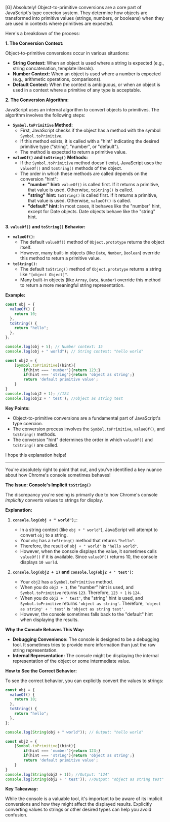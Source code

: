 [G] Absolutely! Object-to-primitive conversions are a core part of JavaScript's type coercion system. They determine how objects are transformed into primitive values (strings, numbers, or booleans) when they are used in contexts where primitives are expected.

Here's a breakdown of the process:

**1. The Conversion Context:**

Object-to-primitive conversions occur in various situations:

* **String Context:** When an object is used where a string is expected (e.g., string concatenation, template literals).
* **Number Context:** When an object is used where a number is expected (e.g., arithmetic operations, comparisons).
* **Default Context:** When the context is ambiguous, or when an object is used in a context where a primitive of any type is acceptable.

**2. The Conversion Algorithm:**

JavaScript uses an internal algorithm to convert objects to primitives. The algorithm involves the following steps:

* **`Symbol.toPrimitive` Method:**
    * First, JavaScript checks if the object has a method with the symbol `Symbol.toPrimitive`.
    * If this method exists, it is called with a "hint" indicating the desired primitive type ("string", "number", or "default").
    * The method is expected to return a primitive value.
* **`valueOf()` and `toString()` Methods:**
    * If the `Symbol.toPrimitive` method doesn't exist, JavaScript uses the `valueOf()` and `toString()` methods of the object.
    * The order in which these methods are called depends on the conversion "hint":
        * **"number" hint:** `valueOf()` is called first. If it returns a primitive, that value is used. Otherwise, `toString()` is called.
        * **"string" hint:** `toString()` is called first. If it returns a primitive, that value is used. Otherwise, `valueOf()` is called.
        * **"default" hint:** In most cases, it behaves like the "number" hint, except for Date objects. Date objects behave like the "string" hint.

**3. `valueOf()` and `toString()` Behavior:**

* **`valueOf()`:**
    * The default `valueOf()` method of `Object.prototype` returns the object itself.
    * However, many built-in objects (like `Date`, `Number`, `Boolean`) override this method to return a primitive value.
* **`toString()`:**
    * The default `toString()` method of `Object.prototype` returns a string like `"[object Object]"`.
    * Many built-in objects (like `Array`, `Date`, `Number`) override this method to return a more meaningful string representation.

**Example:**

```javascript
const obj = {
  valueOf() {
    return 10;
  },
  toString() {
    return "hello";
  },
};

console.log(obj + 5); // Number context: 15
console.log(obj + " world"); // String context: "hello world"

const obj2 = {
    [Symbol.toPrimitive](hint){
        if(hint === 'number'){return 123;}
        if(hint === 'string'){return 'object as string';}
        return 'default primitive value';
    }
}
console.log(obj2 + 1); //124
console.log(obj2 + ' test'); //object as string test
```

**Key Points:**

* Object-to-primitive conversions are a fundamental part of JavaScript's type coercion.
* The conversion process involves the `Symbol.toPrimitive`, `valueOf()`, and `toString()` methods.
* The conversion "hint" determines the order in which `valueOf()` and `toString()` are called.

I hope this explanation helps!

---

You're absolutely right to point that out, and you've identified a key nuance about how Chrome's console sometimes behaves!

**The Issue: Console's Implicit `toString()`**

The discrepancy you're seeing is primarily due to how Chrome's console *implicitly* converts values to strings for display.

**Explanation:**

1.  **`console.log(obj + " world");`**:
    * In a string context (like `obj + " world"`), JavaScript will attempt to convert `obj` to a string.
    * Your `obj` has a `toString()` method that returns `"hello"`.
    * Therefore, the result of `obj + " world"` is `"hello world"`.
    * However, when the console displays the value, it sometimes calls `valueOf()` if it is available. Since `valueOf()` returns 10, the console displays `10 world`.

2.  **`console.log(obj2 + 1)` and `console.log(obj2 + ' test')`:**
    * Your `obj2` has a `Symbol.toPrimitive` method.
    * When you do `obj2 + 1`, the "number" hint is used, and `Symbol.toPrimitive` returns `123`. Therefore, `123 + 1` is `124`.
    * When you do `obj2 + ' test'`, the "string" hint is used, and `Symbol.toPrimitive` returns `'object as string'`. Therefore, `'object as string' + ' test'` is `'object as string test'`.
    * However, the console sometimes falls back to the "default" hint when displaying the results.

**Why the Console Behaves This Way:**

* **Debugging Convenience:** The console is designed to be a debugging tool. It sometimes tries to provide more information than just the raw string representation.
* **Internal Representation:** The console might be displaying the internal representation of the object or some intermediate value.

**How to See the Correct Behavior:**

To see the correct behavior, you can explicitly convert the values to strings:

```javascript
const obj = {
  valueOf() {
    return 10;
  },
  toString() {
    return "hello";
  },
};

console.log(String(obj + " world")); // Output: "hello world"

const obj2 = {
    [Symbol.toPrimitive](hint){
        if(hint === 'number'){return 123;}
        if(hint === 'string'){return 'object as string';}
        return 'default primitive value';
    }
}
console.log(String(obj2 + 1)); //Output: "124"
console.log(String(obj2 + ' test')); //Output: "object as string test"
```

**Key Takeaway:**

While the console is a valuable tool, it's important to be aware of its implicit conversions and how they might affect the displayed results. Explicitly converting values to strings or other desired types can help you avoid confusion.

